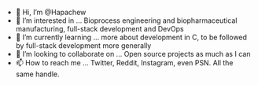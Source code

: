 - 👋 Hi, I’m @Hapachew
- 👀 I’m interested in ...
  Bioprocess engineering and biopharmaceutical manufacturing, full-stack development and DevOps
- 🌱 I’m currently learning ... 
  more about development in C, to be followed by full-stack development more generally 
- 💞️ I’m looking to collaborate on ...
  Open source projects as much as I can 
- 📫 How to reach me ...
  Twitter, Reddit, Instagram, even PSN. All the same handle. 

<!---
Hapachew/Hapachew is a ✨ special ✨ repository because its `README.md` (this file) appears on your GitHub profile.
You can click the Preview link to take a look at your changes.
--->
